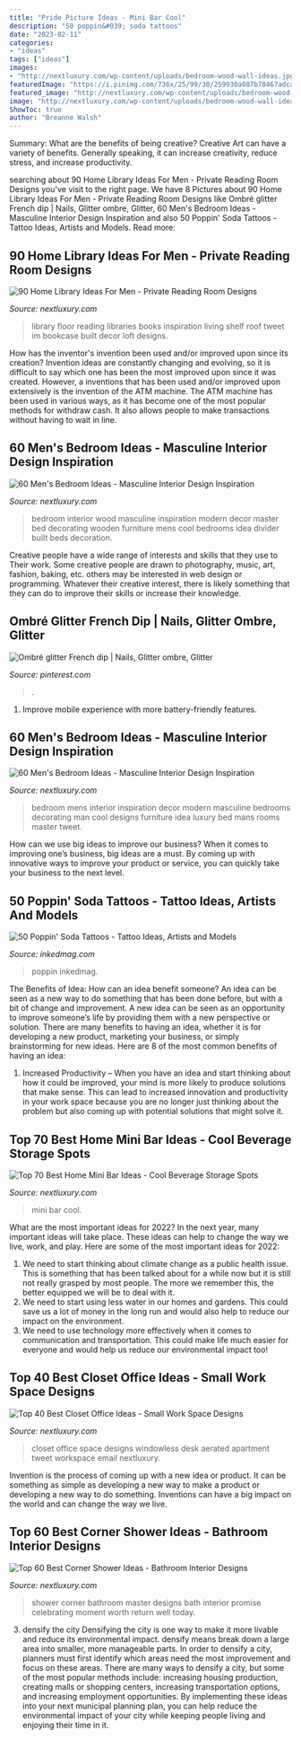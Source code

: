 ```yaml
---
title: "Pride Picture Ideas - Mini Bar Cool"
description: "50 poppin&#039; soda tattoos"
date: "2023-02-11"
categories:
- "ideas"
tags: ["ideas"]
images:
- "http://nextluxury.com/wp-content/uploads/bedroom-wood-wall-ideas.jpg"
featuredImage: "https://i.pinimg.com/736x/25/99/30/259930a087b78467adcadebb444b489b.jpg"
featured_image: "http://nextluxury.com/wp-content/uploads/bedroom-wood-wall-ideas.jpg"
image: "http://nextluxury.com/wp-content/uploads/bedroom-wood-wall-ideas.jpg"
ShowToc: true
author: "Breanne Walsh"
---
```



Summary: What are the benefits of being creative?
Creative Art can have a variety of benefits. Generally speaking, it can increase creativity, reduce stress, and increase productivity.

	

		
searching about 90 Home Library Ideas For Men - Private Reading Room Designs you've visit to the right page. We have 8 Pictures about 90 Home Library Ideas For Men - Private Reading Room Designs like Ombré glitter French dip | Nails, Glitter ombre, Glitter, 60 Men&#039;s Bedroom Ideas - Masculine Interior Design Inspiration and also 50 Poppin&#039; Soda Tattoos - Tattoo Ideas, Artists and Models. Read more:
		
    
## 90 Home Library Ideas For Men - Private Reading Room Designs

<img loading=lazy src="http://nextluxury.com/wp-content/uploads/top-floor-home-library-design-inspiration.jpg" onerror="this.onerror=null;this.src='https://tse4.mm.bing.net/th?id=OIP.NInFX1gZG6VL7T2Rp4TE5wHaLH&amp;pid=15.1';" alt="90 Home Library Ideas For Men - Private Reading Room Designs">

_Source: nextluxury.com_

>library floor reading libraries books inspiration living shelf roof tweet im bookcase built decor loft designs. 

	

How has the inventor's invention been used and/or improved upon since its creation?
Invention ideas are constantly changing and evolving, so it is difficult to say which one has been the most improved upon since it was created. However, a inventions that has been used and/or improved upon extensively is the invention of the ATM machine. The ATM machine has been used in various ways, as it has become one of the most popular methods for withdraw cash. It also allows people to make transactions without having to wait in line.

    
## 60 Men&#039;s Bedroom Ideas - Masculine Interior Design Inspiration

<img loading=lazy src="http://nextluxury.com/wp-content/uploads/bedroom-wood-wall-ideas.jpg" onerror="this.onerror=null;this.src='https://tse1.mm.bing.net/th?id=OIP.NunCsB3aqM8lddjtL5KVsAHaLP&amp;pid=15.1';" alt="60 Men&#039;s Bedroom Ideas - Masculine Interior Design Inspiration">

_Source: nextluxury.com_

>bedroom interior wood masculine inspiration modern decor master bed decorating wooden furniture mens cool bedrooms idea divider built beds decoration. 

	

Creative people have a wide range of interests and skills that they use to Their work. Some creative people are drawn to photography, music, art, fashion, baking, etc. others may be interested in web design or programming. Whatever their creative interest, there is likely something that they can do to improve their skills or increase their knowledge.

    
## Ombré Glitter French Dip | Nails, Glitter Ombre, Glitter

<img loading=lazy src="https://i.pinimg.com/736x/25/99/30/259930a087b78467adcadebb444b489b.jpg" onerror="this.onerror=null;this.src='https://tse1.mm.bing.net/th?id=OIP.duLqEADuwabv0huNbmgMTAHaJ3&amp;pid=15.1';" alt="Ombré glitter French dip | Nails, Glitter ombre, Glitter">

_Source: pinterest.com_

>. 

	

1. Improve mobile experience with more battery-friendly features.

    
## 60 Men&#039;s Bedroom Ideas - Masculine Interior Design Inspiration

<img loading=lazy src="http://nextluxury.com/wp-content/uploads/mens-bedroom-design-photos.jpg" onerror="this.onerror=null;this.src='https://tse4.mm.bing.net/th?id=OIP.MOikukF5cblkWUGh8ou63wHaLH&amp;pid=15.1';" alt="60 Men&#039;s Bedroom Ideas - Masculine Interior Design Inspiration">

_Source: nextluxury.com_

>bedroom mens interior inspiration decor modern masculine bedrooms decorating man cool designs furniture idea luxury bed mans rooms master tweet. 

	

How can we use big ideas to improve our business?
When it comes to improving one’s business, big ideas are a must. By coming up with innovative ways to improve your product or service, you can quickly take your business to the next level.

    
## 50 Poppin&#039; Soda Tattoos - Tattoo Ideas, Artists And Models

<img loading=lazy src="https://www.inkedmag.com/.image/t_share/MTgxMTUwOTczNzMxODA4MzQ0/soda-tats.jpg" onerror="this.onerror=null;this.src='https://tse2.mm.bing.net/th?id=OIP.fdheqGap2TdhgrOhwDBFPgHaD4&amp;pid=15.1';" alt="50 Poppin&#039; Soda Tattoos - Tattoo Ideas, Artists and Models">

_Source: inkedmag.com_

>poppin inkedmag. 

	

The Benefits of Idea: How can an idea benefit someone?
An idea can be seen as a new way to do something that has been done before, but with a bit of change and improvement. A new idea can be seen as an opportunity to improve someone’s life by providing them with a new perspective or solution. There are many benefits to having an idea, whether it is for developing a new product, marketing your business, or simply brainstorming for new ideas. Here are 8 of the most common benefits of having an idea: 
1. Increased Productivity – When you have an idea and start thinking about how it could be improved, your mind is more likely to produce solutions that make sense. This can lead to increased innovation and productivity in your work space because you are no longer just thinking about the problem but also coming up with potential solutions that might solve it. 

    
## Top 70 Best Home Mini Bar Ideas - Cool Beverage Storage Spots

<img loading=lazy src="http://nextluxury.com/wp-content/uploads/cool-mini-bar-ideas.jpg" onerror="this.onerror=null;this.src='https://tse3.mm.bing.net/th?id=OIP.24u8MbRanNbVPImcc7v02gAAAA&amp;pid=15.1';" alt="Top 70 Best Home Mini Bar Ideas - Cool Beverage Storage Spots">

_Source: nextluxury.com_

>mini bar cool. 

	

What are the most important ideas for 2022?
In the next year, many important ideas will take place. These ideas can help to change the way we live, work, and play. Here are some of the most important ideas for 2022:
1. We need to start thinking about climate change as a public health issue. This is something that has been talked about for a while now but it is still not really grasped by most people. The more we remember this, the better equipped we will be to deal with it.
2. We need to start using less water in our homes and gardens. This could save us a lot of money in the long run and would also help to reduce our impact on the environment.
3. We need to use technology more effectively when it comes to communication and transportation. This could make life much easier for everyone and would help us reduce our environmental impact too!

    
## Top 40 Best Closet Office Ideas - Small Work Space Designs

<img loading=lazy src="http://nextluxury.com/wp-content/uploads/impressive-closet-office-ideas.jpg" onerror="this.onerror=null;this.src='https://tse2.mm.bing.net/th?id=OIP.dJCrpf5DtWiJREWIN1a_vAAAAA&amp;pid=15.1';" alt="Top 40 Best Closet Office Ideas - Small Work Space Designs">

_Source: nextluxury.com_

>closet office space designs windowless desk aerated apartment tweet workspace email nextluxury. 

	

Invention is the process of coming up with a new idea or product. It can be something as simple as developing a new way to make a product or developing a new way to do something. Inventions can have a big impact on the world and can change the way we live.

    
## Top 60 Best Corner Shower Ideas - Bathroom Interior Designs

<img loading=lazy src="http://nextluxury.com/wp-content/uploads/design-ideas-for-corner-shower-in-master-bathroon.jpg" onerror="this.onerror=null;this.src='https://tse1.mm.bing.net/th?id=OIP.Z6NrdJNqEKVQldDbsybZqQAAAA&amp;pid=15.1';" alt="Top 60 Best Corner Shower Ideas - Bathroom Interior Designs">

_Source: nextluxury.com_

>shower corner bathroom master designs bath interior promise celebrating moment worth return well today. 

	

3) densify the city
Densifying the city is one way to make it more livable and reduce its environmental impact. densify means break down a large area into smaller, more manageable parts. In order to densify a city, planners must first identify which areas need the most improvement and focus on these areas. There are many ways to densify a city, but some of the most popular methods include: increasing housing production, creating malls or shopping centers, increasing transportation options, and increasing employment opportunities. By implementing these ideas into your next municipal planning plan, you can help reduce the environmental impact of your city while keeping people living and enjoying their time in it.

